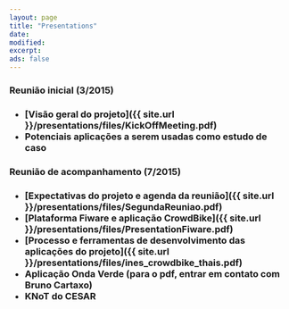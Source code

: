 ```yaml
---
layout: page
title: "Presentations"
date: 
modified:
excerpt:
ads: false
---
```


<h3>Reunião inicial (3/2015)<h3>
<ul>
<li>[Visão geral do projeto]({{ site.url }}/presentations/files/KickOffMeeting.pdf)</li>
<li>Potenciais aplicações a serem usadas como estudo de caso</li>
</ul>


<h3>Reunião de acompanhamento (7/2015)<h3>
<ul>
<li>[Expectativas do projeto e agenda da reunião]({{ site.url }}/presentations/files/SegundaReuniao.pdf)</li>
<li>[Plataforma Fiware e aplicação CrowdBike]({{ site.url }}/presentations/files/PresentationFiware.pdf)</li>
<li>[Processo e ferramentas de desenvolvimento das aplicações do projeto]({{ site.url }}/presentations/files/ines_crowdbike_thais.pdf)</li>
<li>Aplicação Onda Verde (para o pdf, entrar em contato com Bruno Cartaxo)</li>
<li>KNoT do CESAR</li>
</ul>